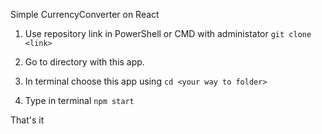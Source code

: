 Simple CurrencyConverter on React

1) Use repository link in PowerShell or CMD with administator `git clone <link>`

2) Go to directory with this app.

3) In terminal choose this app using `cd <your way to folder>`

4) Type in terminal `npm start`

That's it

